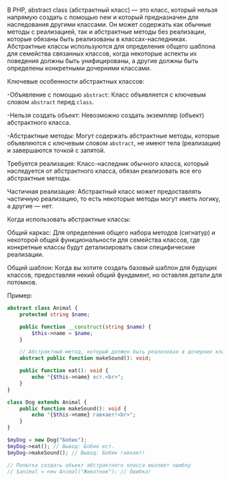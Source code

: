 В PHP, abstract class (абстрактный класс) — это класс, который нельзя напрямую создать с помощью new и который предназначен для наследования другими классами. Он может содержать как обычные методы с реализацией, так и абстрактные методы без реализации, которые обязаны быть реализованы в классах-наследниках. Абстрактные классы используются для определения общего шаблона для семейства связанных классов, когда некоторые аспекты их поведения должны быть унифицированы, а другие должны быть определены конкретными дочерними классами. 


Ключевые особенности абстрактных классов:

-Объявление с помощью `abstract`: Класс объявляется с ключевым словом `abstract` перед `class`. 

-Нельзя создать объект: Невозможно создать экземпляр (объект) абстрактного класса. 

-Абстрактные методы: Могут содержать абстрактные методы, которые объявляются с ключевым словом `abstract`, не имеют тела (реализации) и завершаются точкой с запятой. 

Требуется реализация: Класс-наследник обычного класса, который наследуется от абстрактного класса, обязан реализовать все его абстрактные методы. 

Частичная реализация: Абстрактный класс может предоставлять частичную реализацию, то есть некоторые методы могут иметь логику, а другие — нет. 

Когда использовать абстрактные классы:

Общий каркас: 
    Для определения общего набора методов (сигнатур) и некоторой общей функциональности для семейства классов, где конкретные классы будут детализировать свои специфические реализации. 

Общий шаблон: 
    Когда вы хотите создать базовый шаблон для будущих классов, предоставляя некий общий фундамент, но оставляя детали для потомков. 

Пример:

```php
abstract class Animal {
    protected string $name;

    public function __construct(string $name) {
        $this->name = $name;
    }

    // Абстрактный метод, который должен быть реализован в дочерних классах
    abstract public function makeSound(): void;

    public function eat(): void {
        echo "{$this->name} ест.<br>";
    }
}

class Dog extends Animal {
    public function makeSound(): void {
        echo "{$this->name} гавкает!<br>";
    }
}

$myDog = new Dog("Бобик");
$myDog->eat(); // Вывод: Бобик ест.
$myDog->makeSound(); // Вывод: Бобик гавкает!

// Попытка создать объект абстрактного класса вызовет ошибку
// $animal = new Animal("Животное"); // Ошибка!
```
